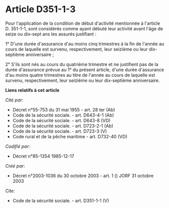 # Article D351-1-3

Pour l'application de la condition de début d'activité mentionnée à l'article D. 351-1-1, sont considérés comme ayant débuté
leur activité avant l'âge de seize ou dix-sept ans les assurés justifiant :

1° D'une durée d'assurance d'au moins cinq trimestres à la fin de l'année au cours de laquelle est survenu, respectivement,
leur seizième ou leur dix-septième anniversaire ;

2° S'ils sont nés au cours du quatrième trimestre et ne justifient pas de la durée d'assurance prévue au 1° du présent
article, d'une durée d'assurance d'au moins quatre trimestres au titre de l'année au cours de laquelle est survenu,
respectivement, leur seizième ou leur dix-septième anniversaire.

**Liens relatifs à cet article**

_Cité par_:

  - Décret n°55-753 du 31 mai 1955 - art. 28 ter (Ab)
  - Code de la sécurité sociale. - art. D643-4-1 (Ab)
  - Code de la sécurité sociale. - art. D643-8 (VD)
  - Code de la sécurité sociale. - art. D723-2-1 (Ab)
  - Code de la sécurité sociale. - art. D723-3 (V)
  - Code rural et de la pêche maritime - art. D732-40 (VD)

_Codifié par_:

  - Décret n°85-1354 1985-12-17

_Créé par_:

  - Décret n°2003-1036 du 30 octobre 2003 - art. 1 () JORF 31 octobre 2003

_Cite_:

  - Code de la sécurité sociale. - art. D351-1-1 (V)
